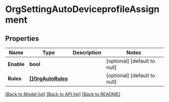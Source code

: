 # OrgSettingAutoDeviceprofileAssignment

## Properties
Name | Type | Description | Notes
------------ | ------------- | ------------- | -------------
**Enable** | **bool** |  | [optional] [default to null]
**Rules** | [**[]OrgAutoRules**](org_auto_rules.md) |  | [optional] [default to null]

[[Back to Model list]](../README.md#documentation-for-models) [[Back to API list]](../README.md#documentation-for-api-endpoints) [[Back to README]](../README.md)

